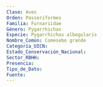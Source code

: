 ```yaml
---
Clase: Aves
Orden: Passeriformes
Familia: Furnariidae
Género: Pygarrhichas
Especie: Pygarrhichas albogularis
Nombre_Común: Comesebo grande
Categoría_UICN: 
Estado_Conservación_Nacional: 
Sector_RBHH: 
Presencia: 
Tipo_de_Dato: 
Fuente: 
---
```

